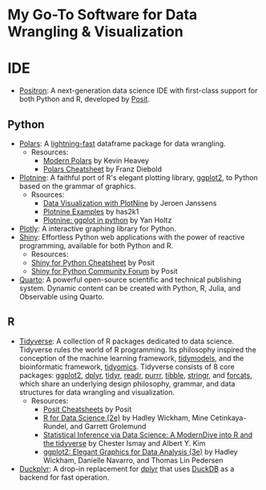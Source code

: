 # My Go-To Software for Data Wrangling & Visualization

# **IDE**

-   [Positron](https://github.com/posit-dev/positron): A next-generation data science IDE with first-class support for both Python and R, developed by [Posit](https://posit.co/).

## Python

-   [Polars](https://pola.rs/): A [lightning-fast](https://duckdblabs.github.io/db-benchmark/) dataframe package for data wrangling.
    -   Resources:
        -   [Modern Polars](https://kevinheavey.github.io/modern-polars/) by Kevin Heavey
        -   [Polars Cheatsheet](https://github.com/FranzDiebold/polars-cheat-sheet) by Franz Diebold
-   [Plotnine](https://plotnine.org/): A faithful port of R's elegant plotting library, [ggplot2](https://ggplot2.tidyverse.org/index.html), to Python based on the grammar of graphics.
    -   Rsources:
        -   [Data Visualization with PlotNine](https://f0nzie.github.io/rmarkdown-python-plotnine/) by Jeroen Janssens
        -   [Plotnine Examples](https://github.com/has2k1/plotnine-examples) by has2k1
        -   [Plotnine: ggplot in python](https://python-graph-gallery.com/plotnine/) by Yan Holtz
-   [Plotly](https://plotly.com/python/): A interactive graphing library for Python.
-   [Shiny](https://shiny.posit.co/py/): Effortless Python web applications with the power of reactive programming, available for both Python and R.
    -   Resources:
    -   [Shiny for Python Cheatsheet](https://rstudio.github.io/cheatsheets/html/shiny-python.html) by Posit
    -   [Shiny for Python Community Forum](https://forum.posit.co/tags/c/shiny/8/python) by Posit
-   [Quarto](https://quarto.org/): A powerful open-source scientific and technical publishing system. Dynamic content can be created with Python, R, Julia, and Observable using Quarto.

## R

-   [Tidyverse](https://www.tidyverse.org/): A collection of R packages dedicated to data science. Tidyverse rules the world of R programming. Its philosophy inspired the conception of the machine learning framework, [tidymodels](https://www.tidymodels.org/), and the bioinformatic framework, [tidyomics](https://www.nature.com/articles/s41592-024-02299-2). Tidyverse consists of 8 core packages: [ggplot2](https://ggplot2.tidyverse.org/), [dplyr](https://dplyr.tidyverse.org/), [tidyr](https://tidyr.tidyverse.org/), [readr](https://readr.tidyverse.org/), [purrr](https://purrr.tidyverse.org/), [tibble](https://tibble.tidyverse.org/), [stringr](https://stringr.tidyverse.org/), and [forcats](https://forcats.tidyverse.org/), which share an underlying design philosophy, grammar, and data structures for data wrangling and visualization.
    -   Resources:
        -   [Posit Cheatsheets](https://posit.co/resources/cheatsheets/) by Posit
        -   [R for Data Science (2e)](https://r4ds.hadley.nz/) by Hadley Wickham, Mine Cetinkaya-Rundel, and Garrett Grolemund
        -   [Statistical Inference via Data Science: A ModernDive into R and the tidyverse](https://www.moderndive.com/) by Chester Ismay and Albert Y. Kim
        -   [ggplot2: Elegant Graphics for Data Analysis (3e)](https://ggplot2-book.org/) by Hadley Wickham, Danielle Navarro, and Thomas Lin Pedersen
-   [Duckplyr](https://duckdblabs.github.io/duckplyr/): A drop-in replacement for [dplyr](https://dplyr.tidyverse.org/) that uses [DuckDB](https://duckdb.org/) as a backend for fast operation.